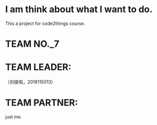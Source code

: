 # I am think about what I want to do.
This a project for code2things course.
# TEAM NO._7
# TEAM LEADER:
（刘俊佑，2018115013）
# TEAM PARTNER:
just me.
